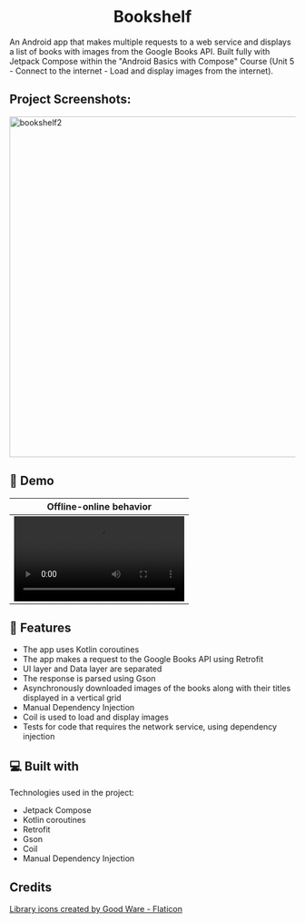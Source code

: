 <h1 align="center" id="title">Bookshelf</h1>

<p id="description">An Android app that makes multiple requests to a web service and displays a list of books with images from the Google Books API. Built fully with Jetpack Compose within the "Android Basics with Compose" Course (Unit 5 - Connect to the internet - Load and display images from the internet).</p>

<h2>Project Screenshots:</h2>
<img width="600" alt="bookshelf2" src="https://github.com/alinachroma/Bookshelf/assets/40247900/c514930b-4ff9-41ca-85b8-302f26f1637d">

## 🚀 Demo
| Offline-online behavior  |  
| ------------- | 
| <video src="https://github.com/alinachroma/Bookshelf/assets/40247900/10ef774e-e295-4f09-81cb-d1ec9562943f"> |

<h2>🧐 Features</h2>

*   The app uses Kotlin coroutines
*   The app makes a request to the Google Books API using Retrofit
*   UI layer and Data layer are separated
*   The response is parsed using Gson
*   Asynchronously downloaded images of the books along with their titles displayed in a vertical grid
*   Manual Dependency Injection
*   Coil is used to load and display images
*   Tests for code that requires the network service, using dependency injection
  
<h2>💻 Built with</h2>

Technologies used in the project:

*   Jetpack Compose
*   Kotlin coroutines
*   Retrofit
*   Gson
*   Coil
*   Manual Dependency Injection

<h2>Credits</h2>
<a href="https://www.flaticon.com/free-icons/library" title="library icons">Library icons created by Good Ware - Flaticon</a>

